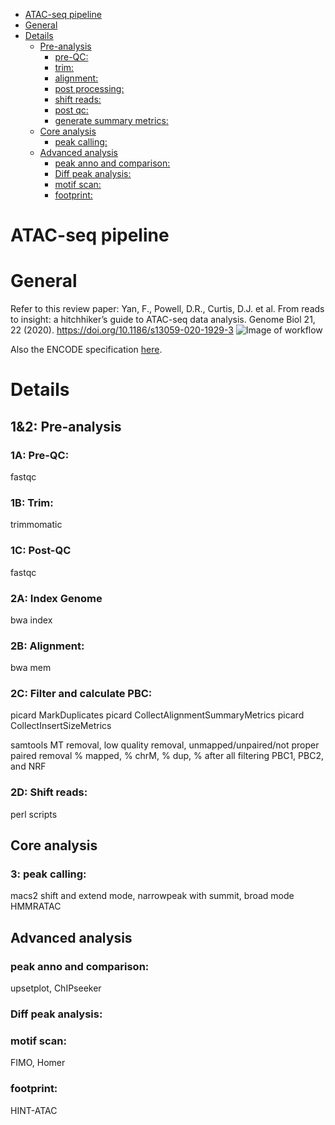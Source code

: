 - [ATAC-seq pipeline](#atac-seq-pipeline)
- [General](#general)
- [Details](#details)
  * [Pre-analysis](#pre-analysis)
    + [pre-QC:](#pre-qc-)
    + [trim:](#trim-)
    + [alignment:](#alignment-)
    + [post processing:](#post-processing-)
    + [shift reads:](#shift-reads-)
    + [post qc:](#post-qc-)
    + [generate summary metrics:](#generate-summary-metrics-)
  * [Core analysis](#core-analysis)
    + [peak calling:](#peak-calling-)
  * [Advanced analysis](#advanced-analysis)
    + [peak anno and comparison:](#peak-anno-and-comparison-)
    + [Diff peak analysis:](#diff-peak-analysis-)
    + [motif scan:](#motif-scan-)
    + [footprint:](#footprint-)

# ATAC-seq pipeline

# General
Refer to this review paper:
Yan, F., Powell, D.R., Curtis, D.J. et al. From reads to insight: a hitchhiker’s guide to ATAC-seq data analysis. Genome Biol 21, 22 (2020).
https://doi.org/10.1186/s13059-020-1929-3
![Image of workflow](https://media.springernature.com/full/springer-static/image/art%3A10.1186%2Fs13059-020-1929-3/MediaObjects/13059_2020_1929_Fig2_HTML.png?as=webp)

Also the ENCODE specification [here](https://docs.google.com/document/d/1f0Cm4vRyDQDu0bMehHD7P7KOMxTOP-HiNoIvL1VcBt8/edit).

# Details
## 1&2: Pre-analysis
### 1A: Pre-QC:
fastqc
### 1B: Trim:
trimmomatic
### 1C: Post-QC
fastqc
### 2A: Index Genome
bwa index
### 2B: Alignment:
bwa mem
### 2C: Filter and calculate PBC:
picard MarkDuplicates
picard CollectAlignmentSummaryMetrics
picard CollectInsertSizeMetrics

samtools MT removal, low quality removal, unmapped/unpaired/not proper paired removal
% mapped, % chrM, % dup, % after all filtering
PBC1, PBC2, and NRF

### 2D: Shift reads:
perl scripts

## Core analysis
### 3: peak calling:
macs2 shift and extend mode, narrowpeak with summit, broad mode 
HMMRATAC

## Advanced analysis
### peak anno and comparison:
upsetplot,
ChIPseeker
### Diff peak analysis:
### motif scan:
FIMO,
Homer
### footprint:
HINT-ATAC
